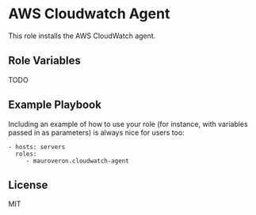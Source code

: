 AWS Cloudwatch Agent
====================

This role installs the AWS CloudWatch agent.

Role Variables
--------------

TODO

Example Playbook
----------------

Including an example of how to use your role (for instance, with variables passed in as parameters) is always nice for users too:

    - hosts: servers
      roles:
         - mauroveron.cloudwatch-agent

License
-------

MIT
